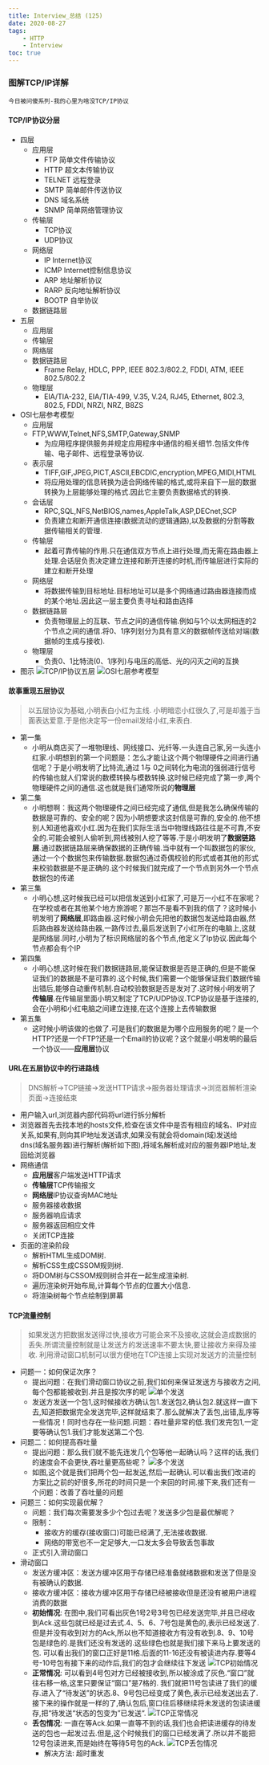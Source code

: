 ```yaml
---
title: Interview_总结 (125)
date: 2020-08-27
tags: 
    - HTTP
    - Interview
toc: true
---
```


### 图解TCP/IP详解
    今日被问傻系列-我的心里为啥没TCP/IP协议

<!-- more -->

#### TCP/IP协议分层
- 四层
    * 应用层
        * FTP 简单文件传输协议
        * HTTP 超文本传输协议
        * TELNET 远程登录
        * SMTP 简单邮件传送协议
        * DNS 域名系统
        * SNMP 简单网络管理协议
    * 传输层
        * TCP协议
        * UDP协议
    * 网络层
        * IP Internet协议
        * ICMP Internet控制信息协议
        * ARP 地址解析协议
        * RARP 反向地址解析协议
        * BOOTP 自举协议
    * 数据链路层
- 五层
    * 应用层
    * 传输层
    * 网络层
    * 数据链路层
        * Frame Relay, HDLC, PPP, IEEE 802.3/802.2, FDDI, ATM,  IEEE 802.5/802.2
    * 物理层
        * EIA/TIA-232, EIA/TIA-499, V.35, V.24, RJ45, Ethernet, 802.3, 802.5, FDDI, NRZI, NRZ, B8ZS
- OSI七层参考模型
    * 应用层
    * FTP,WWW,Telnet,NFS,SMTP,Gateway,SNMP
        * 为应用程序提供服务并规定应用程序中通信的相关细节.包括文件传输、电子邮件、远程登录等协议.
    * 表示层
        * TIFF,GIF,JPEG,PICT,ASCII,EBCDIC,encryption,MPEG,MIDI,HTML
        * 将应用处理的信息转换为适合网络传输的格式,或将来自下一层的数据转换为上层能够处理的格式.因此它主要负责数据格式的转换.
    * 会话层
        * RPC,SQL,NFS,NetBIOS,names,AppleTalk,ASP,DECnet,SCP 
        * 负责建立和断开通信连接(数据流动的逻辑通路),以及数据的分割等数据传输相关的管理.
    * 传输层
        * 起着可靠传输的作用.只在通信双方节点上进行处理,而无需在路由器上处理.会话层负责决定建立连接和断开连接的时机,而传输层进行实际的建立和断开处理
    * 网络层
        * 将数据传输到目标地址.目标地址可以是多个网络通过路由器连接而成的某个地址.因此这一层主要负责寻址和路由选择
    * 数据链路层
        * 负责物理层上的互联、节点之间的通信传输.例如与1个以太网相连的2个节点之间的通信.将0、1序列划分为具有意义的数据帧传送给对端(数据帧的生成与接收).
    * 物理层
        * 负责0、1比特流(0、1序列)与电压的高低、光的闪灭之间的互换
- 图示
    ![TCP/IP协议五层](/img/20200827_1.png)
    ![OSI七层参考模型](/img/20200827_2.png)

#### 故事重现五层协议
> 以五层协议为基础,小明表白小红为主线.
小明暗恋小红很久了,可是却羞于当面表达爱意.于是他决定写一份email发给小红,来表白.
- 第一集
    * 小明从商店买了一堆物理线、网线接口、光纤等.一头连自己家,另一头连小红家.小明想到的第一个问题是：怎么才能让这个两个物理硬件之间进行通信呢？于是小明发明了比特流,通过 1与 0之间转化为电流的强弱进行信号的传输也就人们常说的数模转换与模数转换.这时候已经完成了第一步,两个物理硬件之间的通信.这也就是我们通常所说的**物理层**
- 第二集
    * 小明想啊：我这两个物理硬件之间已经完成了通信,但是我怎么确保传输的数据是可靠的、安全的呢？因为小明想要求这封信是可靠的,安全的.他不想别人知道他喜欢小红.因为在我们实际生活当中物理线路往往是不可靠,不安全的.可能会被别人偷听到,网线被别人挖了等等.于是小明发明了**数据链路层**.通过数据链路层来确保数据的正确传输.当中就有一个叫数据包的家伙,通过一个个数据包来传输数据.数据包通过奇偶校验的形式或者其他的形式来校验数据是不是正确的.这个时候我们就完成了一个节点到另外一个节点数据包的传递
- 第三集
    * 小明心想,这时候我已经可以把信发送到小红家了,可是万一小红不在家呢？在学校或者在其他某个地方旅游呢？那岂不是看不到我的信了？这时候小明发明了**网络层**,即路由器.这时候小明会先把他的数据包发送给路由器,然后路由器发送给路由器,一路传过去,最后发送到了小红所在的电脑上,这就是网络层.同时,小明为了标识网络层的各个节点,他定义了Ip协议.因此每个节点都会有个IP
- 第四集
    * 小明心想,这时候在我们数据链路层,能保证数据是否是正确的,但是不能保证我们的数据是不是可靠的.这个时候,我们需要一个能够保证我们数据传输出错后,能够自动重传机制.自动校验数据是否是发对了.这时候小明发明了**传输层**.在传输层里面小明又制定了TCP/UDP协议.TCP协议是基于连接的,会在小明和小红电脑之间建立连接,在这个连接上去传输数据
- 第五集
    * 这时候小明该做的也做了.可是我们的数据是为哪个应用服务的呢？是一个HTTP?还是一个FTP?还是一个Email的协议呢？这个就是小明发明的最后一个协议——**应用层**协议

#### URL在五层协议中的行进路线
> DNS解析->TCP链接->发送HTTP请求->服务器处理请求->浏览器解析渲染页面->连接结束
* 用户输入url,浏览器内部代码将url进行拆分解析
* 浏览器首先去找本地的hosts文件,检查在该文件中是否有相应的域名、IP对应关系,如果有,则向其IP地址发送请求,如果没有就会将domain(域)发送给 dns(域名服务器)进行解析(解析如下图),将域名解析成对应的服务器IP地址,发回给浏览器
* 网络通信
    * **应用层**客户端发送HTTP请求
    * **传输层**TCP传输报文
    * **网络层**IP协议查询MAC地址
    * 服务器接收数据
    * 服务器响应请求
    * 服务器返回相应文件
    * 关闭TCP连接
* 页面的渲染阶段
    * 解析HTML生成DOM树.
    * 解析CSS生成CSSOM规则树.
    * 将DOM树与CSSOM规则树合并在一起生成渲染树.
    * 遍历渲染树开始布局,计算每个节点的位置大小信息.
    * 将渲染树每个节点绘制到屏幕

#### TCP流量控制
> 如果发送方把数据发送得过快,接收方可能会来不及接收,这就会造成数据的丢失.所谓流量控制就是让发送方的发送速率不要太快,要让接收方来得及接收.
利用滑动窗口机制可以很方便地在TCP连接上实现对发送方的流量控制
- 问题一：如何保证次序？
    * 提出问题：在我们滑动窗口协议之前,我们如何来保证发送方与接收方之间,每个包都能被收到.并且是按次序的呢
    ![单个发送](/img/20200827_3.png)
    * 发送方发送一个包1,这时候接收方确认包1.发送包2,确认包2.就这样一直下去,知道把数据完全发送完毕,这样就结束了.那么就解决了丢包,出错,乱序等一些情况！同时也存在一些问题.问题：吞吐量非常的低.我们发完包1,一定要等确认包1.我们才能发送第二个包.
- 问题二：如何提高吞吐量
    * 提出问题：那么我们就不能先连发几个包等他一起确认吗？这样的话,我们的速度会不会更快,吞吐量更高些呢？
    ![多个发送](/img/20200827_4.png)
    * 如图,这个就是我们把两个包一起发送,然后一起确认.可以看出我们改进的方案比之前的好很多,所花的时间只是一个来回的时间.接下来,我们还有一个问题：改善了吞吐量的问题
- 问题三：如何实现最优解？
    * 问题：我们每次需要发多少个包过去呢？发送多少包是最优解呢？
    * 限制：
        * 接收方的缓存(接收窗口)可能已经满了,无法接收数据.
        * 网络的带宽也不一定足够大,一口发太多会导致丢包事故
    * 正式引入滑动窗口
- 滑动窗口
    * 发送方缓冲区：发送方缓冲区用于存储已经准备就绪数据和发送了但是没有被确认的数据.
    * 接收方缓冲区：接收方缓冲区用于存储已经被接收但是还没有被用户进程消费的数据
    * **初始情况**: 在图中,我们可看出灰色1号2号3号包已经发送完毕,并且已经收到Ack.这些包就已经是过去式.4、5、6、7号包是黄色的,表示已经发送了.但是并没有收到对方的Ack,所以也不知道接收方有没有收到.8、9、10号包是绿色的.是我们还没有发送的.这些绿色也就是我们接下来马上要发送的包. 可以看出我们的窗口正好是11格.后面的11-16还没有被读进内存.要等4号-10号包有接下来的动作后,我们的包才会继续往下发送
        ![TCP初始情况](/img/20200827_5.png)
    * **正常情况**: 可以看到4号包对方已经被接收到,所以被涂成了灰色.“窗口”就往右移一格,这里只要保证“窗口”是7格的. 我们就把11号包读进了我们的缓存.进入了“待发送”的状态.8、9号包已经变成了黄色,表示已经发送出去了.接下来的操作就是一样的了,确认包后,窗口往后移继续将未发送的包读进缓存,把“待发送“状态的包变为”已发送“.
        ![TCP正常情况](/img/20200827_6.png)
    * **丢包情况**: 一直在等Ack.如果一直等不到的话,我们也会把读进缓存的待发送的包也一起发过去.但是,这个时候我们的窗口已经发满了.所以并不能把12号包读进来,而是始终在等待5号包的Ack.
        ![TCP丢包情况](/img/20200827_7.png)
        * 解决方法: 超时重发





